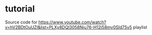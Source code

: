 # tutorial
Source code for https://www.youtube.com/watch?v=hV2BDtOuUZI&list=PLXy8DQl3058Nju76-H12i58my0SId75v5 playlist
